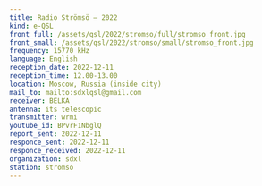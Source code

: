 ```yaml
---
title: Radio Strömsö — 2022
kind: e-QSL
front_full: /assets/qsl/2022/stromso/full/stromso_front.jpg
front_small: /assets/qsl/2022/stromso/small/stromso_front.jpg
frequency: 15770 kHz
language: English
reception_date: 2022-12-11
reception_time: 12.00-13.00
location: Moscow, Russia (inside city)
mail_to: mailto:sdxlqsl@gmail.com
receiver: BELKA
antenna: its telescopic
transmitter: wrmi
youtube_id: BPvrF1NbglQ
report_sent: 2022-12-11
responce_sent: 2022-12-11
responce_received: 2022-12-11
organization: sdxl
station: stromso
---
```

